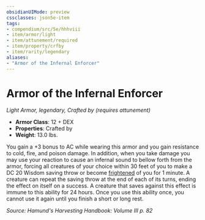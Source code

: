 ```yaml
---
obsidianUIMode: preview
cssclasses: json5e-item
tags:
- compendium/src/5e/hhhviii
- item/armor/light
- item/attunement/required
- item/property/crfby
- item/rarity/legendary
aliases: 
- "Armor of the Infernal Enforcer"
---
```

# Armor of the Infernal Enforcer
*Light Armor, legendary, Crafted by (requires attunement)*  

- **Armor Class**: 12 + DEX
- **Properties**: Crafted by
- **Weight**: 13.0 lbs.

You gain a +3 bonus to AC while wearing this armor and you gain resistance to cold, fire, and poison damage. In addition, when you take damage you may use your reaction to cause an infernal sound to bellow forth from the armor, forcing all creatures of your choice within 30 feet of you to make a DC 20 Wisdom saving throw or become [frightened](/compendium/rules/conditions.md#frightened) of you for 1 minute. A creature can repeat the saving throw at the end of each of its turns, ending the effect on itself on a success. A creature that saves against this effect is immune to this ability for 24 hours. Once you use this ability once, you cannot use it again until you finish a short or long rest.

*Source: Hamund's Harvesting Handbook: Volume III p. 82*